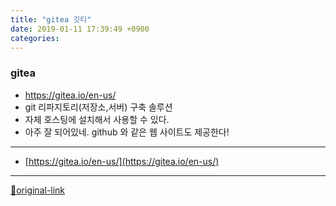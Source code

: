 ```yaml
---
title: "gitea 깃티"
date: 2019-01-11 17:39:49 +0900
categories: 
---
```

  

### gitea

- https://gitea.io/en-us/
- git 리파지토리(저장소,서버) 구축 솔루션
- 자체 호스팅에 설치해서 사용할 수 있다.
- 아주 잘 되어있네. github 와 같은 웹 사이트도 제공한다!





***
+ [https://gitea.io/en-us/](https://gitea.io/en-us/)


***
[🔗original-link](http://www.mins01.com/mh/tech/read/1246)